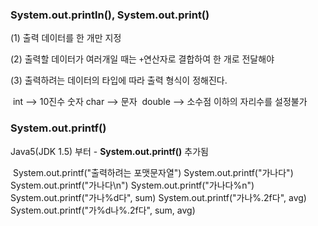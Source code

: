 ### System.out.println(), System.out.print()

(1) 출력 데이터를 한 개만 지정

(2) 출력할 데이터가 여러개일 때는 `+`연산자로 결합하여 한 개로 전달해야

(3) 출력하려는 데이터의 타입에 따라 출력 형식이 정해진다.

​		int --> 10진수 숫자
 		char --> 문자
​		double --> 소수점 이하의 자리수를 설정불가


### System.out.printf()

Java5(JDK 1.5) 부터 - **System.out.printf()** 추가됨

​	System.out.printf("출력하려는 포맷문자열")
​	System.out.printf("가나다")
​	System.out.printf("가나다\n")
​	System.out.printf("가나다%n")
​	System.out.printf("가나%d다", sum)
​	System.out.printf("가나%.2f다", avg)
​	System.out.printf("가%d나%.2f다", sum, avg)
